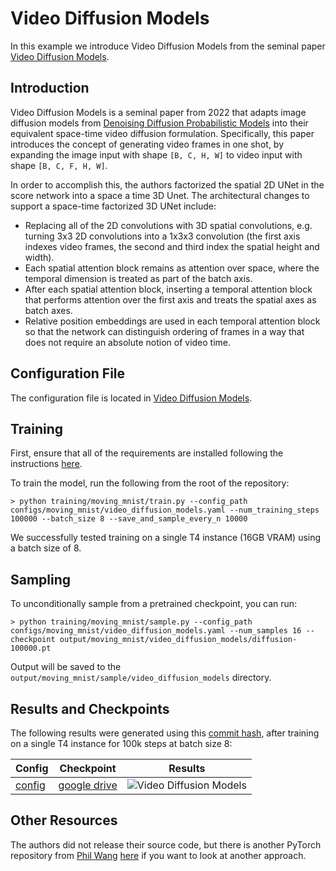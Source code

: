 # Video Diffusion Models

In this example we introduce Video Diffusion Models from the seminal paper [Video Diffusion Models](https://arxiv.org/abs/2204.03458).

## Introduction

Video Diffusion Models is a seminal paper from 2022 that adapts image diffusion models from [Denoising Diffusion Probabilistic Models](https://arxiv.org/abs/2006.11239) into their equivalent space-time video diffusion formulation. Specifically, this paper introduces the concept of generating video frames in one shot, by expanding the image input with shape `[B, C, H, W]` to video input with shape `[B, C, F, H, W]`.

In order to accomplish this, the authors factorized the spatial 2D UNet in the score network into a space a time 3D Unet. The architectural changes to support a space-time factorized 3D UNet include:

-   Replacing all of the 2D convolutions with 3D spatial convolutions, e.g. turning 3x3 2D convolutions into a 1x3x3 convolution (the first axis indexes video frames, the second and third index the spatial height and width).
-   Each spatial attention block remains as attention over space, where the temporal dimension is treated as part of the batch axis.
-   After each spatial attention block, inserting a temporal attention block that performs attention over the first axis and treats the spatial axes as batch axes. 
-   Relative position embeddings are used in each temporal attention block so that the network can distinguish ordering of frames in a way that does not require an absolute notion of video time. 

## Configuration File

The configuration file is located in [Video Diffusion Models](https://github.com/swookey-thinky/video_diffusion/blob/main/configs/moving_mnist/video_diffusion_models.yaml).

## Training

First, ensure that all of the requirements are installed following the instructions [here](https://github.com/swookey-thinky/video_diffusion?tab=readme-ov-file#requirements).

To train the model, run the following from the root of the repository:

```
> python training/moving_mnist/train.py --config_path configs/moving_mnist/video_diffusion_models.yaml --num_training_steps 100000 --batch_size 8 --save_and_sample_every_n 10000
```

We successfully tested training on a single T4 instance (16GB VRAM) using a batch size of 8.

## Sampling

To unconditionally sample from a pretrained checkpoint, you can run:

```
> python training/moving_mnist/sample.py --config_path configs/moving_mnist/video_diffusion_models.yaml --num_samples 16 --checkpoint output/moving_mnist/video_diffusion_models/diffusion-100000.pt
```

Output will be saved to the `output/moving_mnist/sample/video_diffusion_models` directory.

## Results and Checkpoints

The following results were generated using this [commit hash](https://github.com/swookey-thinky/video_diffusion/commit/fb739d9314a6bce1665d27e4f110c239183df288), after training on a single T4 instance for 100k steps at batch size 8:

| Config | Checkpoint | Results
| ------ | ---------- | -------
| [config](https://github.com/swookey-thinky/video_diffusion/blob/main/configs/moving_mnist/video_diffusion_models.yaml) | [google drive](https://drive.google.com/file/d/1gAMyfBjr47sscPGNlzsxAHJegHv-dLrc/view?usp=sharing) | ![Video Diffusion Models](https://drive.google.com/uc?export=view&id=1aYxiwkgdAd6oFpXMwQhDwfiXXYJlDDFG)

## Other Resources

The authors did not release their source code, but there is another PyTorch repository from [Phil Wang](https://github.com/lucidrains) [here](https://github.com/lucidrains/video-diffusion-pytorch) if you want to look at another approach.